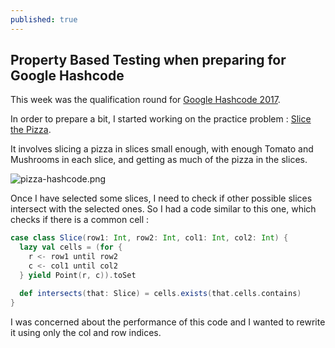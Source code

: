 ```yaml
---
published: true
---
```

## Property Based Testing when preparing for Google Hashcode

This week was the qualification round for [Google Hashcode 2017](https://hashcode.withgoogle.com/).

In order to prepare a bit, I started working on the practice problem : [Slice the Pizza]({{site.baseurl}}/assets/pizza.pdf).

It involves slicing a pizza in slices small enough, with enough Tomato and Mushrooms in each slice, and getting as much of the pizza in the slices.

![pizza-hashcode.png]({{site.baseurl}}/assets/pizza-hashcode.png)

Once I have selected some slices, I need to check if other possible slices intersect with the selected ones.
So I had a code similar to this one, which checks if there is a common cell :

```scala
case class Slice(row1: Int, row2: Int, col1: Int, col2: Int) {
  lazy val cells = (for {
    r <- row1 until row2
    c <- col1 until col2
  } yield Point(r, c)).toSet

  def intersects(that: Slice) = cells.exists(that.cells.contains)
}
```

I was concerned about the performance of this code and I wanted to rewrite it using only the col and row indices.

